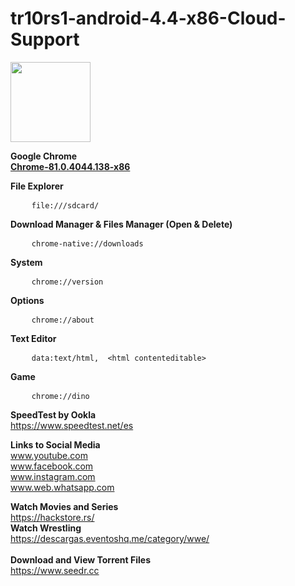 # tr10rs1-android-4.4-x86-Cloud-Support

<img src="https://github.com/jesusgarcia149/tr10rs1-android-4.4-x86-for-cloud/blob/browser/Screenshot_2023-07-13-19-17-19.png" height="128px"><br>

<b>Google Chrome</b></br>
<a href="https://apkgold.es/download?file_id=1753878/chrome">
 <b>Chrome-81.0.4044.138-x86</b>
</a>

<b>File Explorer</b> <br>
<pre>
    <code>file:///sdcard/</code>
</pre>

<b>Download Manager & Files Manager (Open & Delete)</b> <br>
<pre>
    <code>chrome-native://downloads</code>
</pre>

<b>System</b> <br>
<pre>
    <code>chrome://version</code>
</pre>

<b>Options</b> <br>
<pre>
    <code>chrome://about</code>
</pre>

<b>Text Editor</b> <br>
<pre>
    <code>data:text/html,  &lt;html contenteditable&gt;</code>
</pre>

<b>Game</b> <br>
<pre>
    <code>chrome://dino</code>
</pre>

<b>SpeedTest by Ookla</b> <br>
https://www.speedtest.net/es

<b> Links to Social Media  </b>  <br>
www.youtube.com <br>
www.facebook.com <br>
www.instagram.com <br>
www.web.whatsapp.com <br>

<b>Watch Movies and Series</b> <br>
https://hackstore.rs/ <br>
<b>Watch Wrestling</b> <br>
https://descargas.eventoshq.me/category/wwe/ <br>
<br>
<b> Download and View Torrent Files </b> <br>
https://www.seedr.cc <br>
